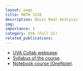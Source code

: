 ```yaml
---
layout: page
title: MATH 3310
description: Basic Real Analysis
img:
importance: 1
category: UVA (Fall 21)
related_publications:
---
```


<ul>
    <li>
      <a href="https://collab.its.virginia.edu/portal/site/9b6e4c77-ea48-4622-bb24-8ffe0c4df028">UVA Collab webpage</a>.
    </li>
    <li>
      <a href="https://drive.google.com/file/d/1d4mkxFpsB_eQX0CvRIkz6uGXIk6ztEMG/view?usp=sharing">Syllabus of the course</a>.
    </li>
    <li>
      <a href="https://myuva-my.sharepoint.com/:o:/g/personal/ecu4xw_virginia_edu/Ep1JWDIUQ3tPrE_Goxuj43QBNoOZI4uJxU-CUlSYrfQpug?e=RcDpET">Notebook course (OneNote)</a>.
    </li>
</ul>
